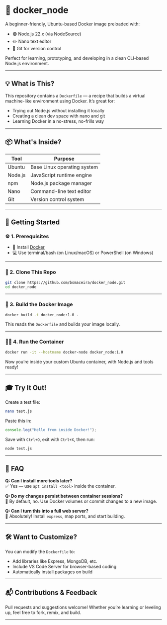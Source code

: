 # 🐳 docker_node

A beginner-friendly, Ubuntu-based Docker image preloaded with:
- 🟢 Node.js 22.x (via NodeSource)
- ✏️ Nano text editor
- 🔗 Git for version control

Perfect for learning, prototyping, and developing in a clean CLI-based Node.js environment.

---

## 💡 What is This?

This repository contains a `Dockerfile` — a recipe that builds a virtual machine-like environment using Docker. It’s great for:
- Trying out Node.js without installing it locally
- Creating a clean dev space with nano and git
- Learning Docker in a no-stress, no-frills way

---

## 📦 What's Inside?

| Tool     | Purpose                      |
|----------|------------------------------|
| Ubuntu   | Base Linux operating system  |
| Node.js  | JavaScript runtime engine    |
| npm      | Node.js package manager      |
| Nano     | Command-line text editor     |
| Git      | Version control system       |

---

## 🚀 Getting Started

### ⚙️ 1. Prerequisites

- 🐳 Install [Docker](https://docs.docker.com/get-docker/)
- 💻 Use terminal/bash (on Linux/macOS) or PowerShell (on Windows)

---

### 🧱 2. Clone This Repo

```bash
git clone https://github.com/bsmaceira/docker_node.git
cd docker_node
```

---

### 🔧 3. Build the Docker Image

```bash
docker build -t docker_node:1.0 .
```

This reads the `Dockerfile` and builds your image locally.

---

### 🧑‍💻 4. Run the Container

```bash
docker run -it --hostname docker-node docker_node:1.0
```

Now you’re inside your custom Ubuntu container, with Node.js and tools ready!

---

## 🎓 Try It Out!

Create a test file:
```bash
nano test.js
```

Paste this in:

```js
console.log("Hello from inside Docker!");
```

Save with `Ctrl+O`, exit with `Ctrl+X`, then run:
```bash
node test.js
```

---

## 🙋 FAQ

**Q: Can I install more tools later?**  
✅ Yes — use `apt install <tool>` inside the container.

**Q: Do my changes persist between container sessions?**  
🚫 By default, no. Use Docker volumes or commit changes to a new image.

**Q: Can I turn this into a full web server?**  
🧱 Absolutely! Install `express`, map ports, and start building.

---

## 🛠️ Want to Customize?

You can modify the `Dockerfile` to:
- Add libraries like Express, MongoDB, etc.
- Include VS Code Server for browser-based coding
- Automatically install packages on build

---

## 📬 Contributions & Feedback

Pull requests and suggestions welcome! Whether you’re learning or leveling up, feel free to fork, remix, and build.

---

